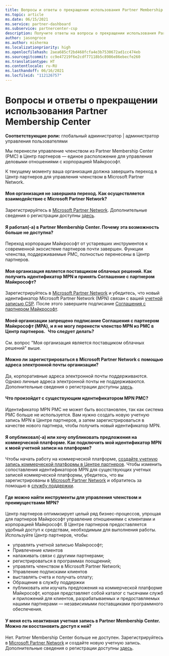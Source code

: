 ```yaml
---
title: Вопросы и ответы о прекращении использования Partner Membership Center
ms.topic: article
ms.date: 06/15/2021
ms.service: partner-dashboard
ms.subservice: partnercenter-csp
description: Получите ответы на вопросы о прекращении использования Partner Membership Center (PMC) и о переходе в Центр партнеров.
author: jasongroce
ms.author: misherma
ms.localizationpriority: high
ms.openlocfilehash: 2aea685cf2bd468fcfa4e3b7530672ad1cc474eb
ms.sourcegitcommit: cc9e47219f6e2cdf77118b5c8986e86ebecfe260
ms.translationtype: HT
ms.contentlocale: ru-RU
ms.lasthandoff: 06/16/2021
ms.locfileid: "112126757"
---
```

# <a name="partner-membership-center-retirement-faq"></a>Вопросы и ответы о прекращении использования Partner Membership Center
**Соответствующие роли:** глобальный администратор | администратор управления пользователями

Мы перенесли управление членством из Partner Membership Center (PMC) в Центр партнеров — единое расположение для управления деловыми отношениями с корпорацией Майкрософт. 

К текущему моменту ваша организация должна завершить переход в Центр партнеров для управления членством в Microsoft Partner Network.

#### <a name="my-company-has-not-completed-migration-how-do-we-engage-with-the-microsoft-partner-network"></a>Моя организация не завершила переход. Как осуществляется взаимодействие с Microsoft Partner Network?
Зарегистрируйтесь в [Microsoft Partner Network](https://partner.microsoft.com/dashboard/account/v3/enrollment/introduction/partnership). Дополнительные сведения о регистрации доступны [здесь](mpn-create-a-partner-center-account.md). 

#### <a name="i-have-been-working-in-partner-membership-center-why-is-it-no-longer-available"></a>Я работал(-а) в Partner Membership Center. Почему эта возможность больше не доступна?
Переход корпорации Майкрософт от устаревших инструментов к современной экосистеме партнеров почти завершен. Функции членства, поддерживаемые PMC, полностью перенесены в Центр партнеров.

#### <a name="my-company-is-a-cloud-solution-provider-how-do-we-get-an-mpn-id-and-accept-the-microsoft-partner-agreement"></a>Моя организация является поставщиком облачных решений. Как получить идентификатор MPN и принять Соглашение с партнером Майкрософт?
Зарегистрируйтесь в [Microsoft Partner Network](https://partner.microsoft.com/dashboard/account/v3/enrollment/introduction/partnership) и убедитесь, что новый идентификатор Microsoft Partner Network (MPN) связан с вашей [учетной записью CSP](update-your-partner-profile.md#update-your-mpn-id-associated-with-your-csp-account). После этого завершите подписание [Соглашения с партнером Майкрософт](microsoft-partner-agreement.md).

#### <a name="my-company-is-blocked-from-signing-the-microsoft-partner-agreement-mpa-and-i-am-unable-to-migrate-my-mpn-membership-from-pmc-to-partner-center-what-should-i-do"></a>Моей организации запрещено подписание Соглашения с партнером Майкрософт (MPA), и я не могу перенести членство MPN из PMC в Центр партнеров.   Что следует делать?
См. вопрос "Моя организация является поставщиком облачных решений" выше.

#### <a name="can-i-enroll-into-microsoft-partner-network-with-my-company-email-id"></a>Можно ли зарегистрироваться в Microsoft Partner Network с помощью адреса электронной почты организации?
Да, корпоративные адреса электронной почты поддерживаются. Однако личные адреса электронной почты не поддерживаются. Дополнительные сведения о регистрации доступны [здесь](mpn-create-a-partner-center-account.md). 

#### <a name="what-will-happen-to-my-existing-pmc-mpn-id"></a>Что произойдет с существующим идентификатором MPN PMC?
Идентификатор MPN PMC не может быть восстановлен, так как система PMC больше не используется. Вам нужно создать новую учетную запись MPN в Центре партнеров, а затем зарегистрироваться в качестве нового партнера, чтобы получить новый идентификатор MPN.

#### <a name="i-have-published-or-want-to-publish-offers-in-the-commercial-marketplace-how-do-i-connect-my-mpn-id-to-my-marketplace-account"></a>Я опубликовал(-а) или хочу опубликовать предложения на коммерческой платформе. Как подключить мой идентификатор MPN к моей учетной записи на платформе?
Чтобы начать работу на коммерческой платформе, [создайте учетную запись коммерческой платформы в Центре партнеров](/azure/marketplace/create-account).
Чтобы изменить сопоставления идентификаторов MPN для существующих учетных записей коммерческой платформы, убедитесь, что вы зарегистрированы в [Microsoft Partner Network](https://partner.microsoft.com/dashboard/account/v3/enrollment/introduction/partnership) и обратитесь за помощью в [службу поддержки](https://partner.microsoft.com/support/?stage=2&topicid=e82f5aba-2576-3124-37e5-437532a50626).

#### <a name="where-can-i-find-the-tools-to-manage-my-mpn-membership-and-benefits"></a>Где можно найти инструменты для управления членством и преимуществами MPN?
Центр партнеров оптимизирует целый ряд бизнес-процессов, упрощая для партнеров Майкрософт управление отношениями с клиентами и корпорацией Майкрософт. В Центре партнеров предоставляется удобный доступ к средствам, необходимым для выполнения работы. Используйте Центр партнеров, чтобы:
* управлять учетной записью Майкрософт;
* Привлечение клиентов
* налаживать связи с другими партнерами;
* регистрироваться в программах поощрений;
* управлять членством в Microsoft Partner Network;
* Управление подписками клиентов
* выставлять счета и получать оплату;
* Обращение в службу поддержки
* публиковать или изучать предложения на коммерческой платформе Майкрософт, которая представляет собой каталог с тысячами служб и приложений для клиентов, разрабатываемых и предоставляемых нашими партнерами — независимыми поставщиками программного обеспечения.

#### <a name="i-have-an-inactive-account-in-partner-membership-center-can-i-re-gain-access-to-it"></a>У меня есть неактивная учетная запись в Partner Membership Center. Можно ли восстановить доступ к ней? 
Нет. Partner Membership Center больше не доступен. Зарегистрируйтесь в [Microsoft Partner Network](https://partner.microsoft.com/dashboard/account/v3/enrollment/introduction/partnership) и создайте новую учетную запись. Дополнительные сведения о регистрации доступны [здесь](mpn-create-a-partner-center-account.md).

